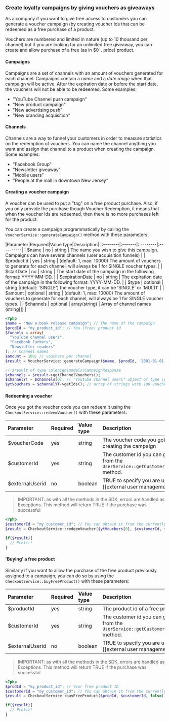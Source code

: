 ### Create loyalty campaigns by giving vouchers as giveaways

As a company if you want to give free access to customers you can generate a voucher campaign (by creating voucher Ids that can be redeemed as a free purchase of a product.

Vouchers are numbered and limited in nature (up to 10 thousand per channel) but if you are looking for an unlimited free giveaway, you can create and allow purchase of a free (as in $0-. price) product.

#### Campaigns

Campaigns are a set of channels with an amount of vouchers generated for each channel. Campaigns contain a _name_ and a _date range_ when that campaign will be active. After the expiration date or before the start date, the vouchers will not be able to be redeemed.
Some examples:

* "YouTube Channel push campaign"
* "New product campaign"
* "New advertising push"
* "New branding acquisition"

#### Channels

Channels are a way to funnel your customers in order to measure statistics on the redemption of vouchers. You can name the channel anything you want and assign that channel to a product when creating the campaign.
Some examples:

* "Facebook Group"
* "Newsletter giveaway"
* "Mobile users"
* "People at the mall in downtown New Jersey"

#### Creating a voucher campaign

A voucher can be used to put a "tag" on a free product purchase. Also, if you only provide the purchase though Voucher Redemption, it means that when the voucher Ids are redeemed, then there is no more purchases left for the product.

You can create a campaign programmatically by calling the `VoucherService::generateCampaign()` method with these parameters:

|Parameter|Required|Value type|Description|
|:--------|:-------|: --------|:----------|
| $name     | no     | string         | The name you wish to give this campaign. Campaigns can have several channels (user acquisition funnels) |
| $productId     | yes     | string         | (default: 1, max: 10000) The amount of vouchers to generate for each channel, will always be 1 for SINGLE voucher types. |
| $startDate     | no     | string         | The start date of the campaign in the following format: YYYY-MM-DD. |
| $expirationDate     | no     | string         | The expiration date of the campaign in the following format: YYYY-MM-DD. |
| $type     | optional     | string         |(default: 'SINGLE') the voucher type, it can be 'SINGLE' or 'MULTI' |
| $amount     | optional     | string         | (default: 1, max: 10000) The amount of vouchers to generate for each channel, will always be 1 for SINGLE voucher types. |
| $channels     | optional     | array(string)         | Array of channel names (string[]) |

```php
<?php
$name = "New e-book release campaign"; // The name of the campaign
$prodId = "my_product_id"; // You (free) product id
$funnels = array(
  "YouTube channel users",
  "Facebook lurkers",
  "Newsletter readers"
); // Channel names
$amount = 100; // vouchers per channel
$result = VoucherService::generateCampaign($name, $prodId, '2001-01-01', '2090-12-31', "MULTI", 100, $funnels);

// $result of type \plenigo\models\CampaignResponse
$channels = $result->getChannelVouchers();
$channelYT = $channels[0]; // "Youtube channel users" object of type \plenigo\models\ChannelVouchers
$ytVouchers = $channelYT->getIds(); // array of strings with 100 voucher ids

```

#### Redeeming a voucher

Once you got the voucher code you can redeem it using the `CheckoutService::redeemVoucher()` with these parameters:

|Parameter|Required|Value type|Description|
|:--------|:-------|:---------|:----------|
| $voucherCode     | yes     | string         | The voucher code you got when creating the campaign |
| $customerId     | yes     | string         | The customer id you can get from the `UserService::getCustomerInfo()` method. |
| $externalUserid     | no     | boolean         | TRUE to specify you are using [[external user management|UserManagement]] |

> IMPORTANT: as with all the methods in the SDK, errors are handled as Exceptions. This method will return TRUE if the purchase was successful

```php
<?php
$customerId = "my_customer_id"; // You can obtain it from the currently logged in user or external customer management
$result = CheckoutService::redeemVoucher($ytVouchers[0], $customerId, false);

if($result){
  // Profit!
}

```

#### 'Buying' a free product

Similarly if you want to allow the purchase of the free product previously assigned to a campaign, you can do so by using the `CheckoutService::buyFreeProduct()` with these parameters:

|Parameter|Required|Value type|Description|
|:--------|:-------|:---------|:----------|
| $productId     | yes     | string         | The product id of a free product |
| $customerId     | yes     | string         | The customer id you can get from the `UserService::getCustomerInfo()` method. |
| $externalUserid     | no     | boolean         | TRUE to specify you are using [[external user management|UserManagement]] |

> IMPORTANT: as with all the methods in the SDK, errors are handled as Exceptions. This method will return TRUE if the purchase was successful

```php
<?php
$prodId = "my_product_id"; // Your free product ID
$customerId = "my_customer_id"; // You can obtain it from the currently logged in user or external customer management
$result = CheckoutService::buyFreeProduct($prodId, $customerId, false);

if($result){
  // Profit!
}
```